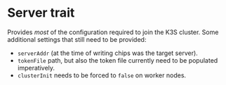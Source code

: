 # Server trait

Provides _most_ of the configuration required to join the K3S cluster. Some additional settings that still need to be provided:

- `serverAddr` (at the time of writing chips was the target server).
- `tokenFile` path, but also the token file currently need to be populated imperatively.
- `clusterInit` needs to be forced to `false` on worker nodes.
